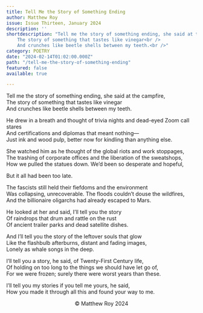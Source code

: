 ```yaml
---
title: Tell Me the Story of Something Ending
author: Matthew Roy
issue: Issue Thirteen, January 2024
description: ''
shortdescription: "Tell me the story of something ending, she said at the campfire,<br />
    The story of something that tastes like vinegar<br />
    And crunches like beetle shells between my teeth.<br />"
category: POETRY
date: "2024-02-14T01:02:00.000Z"
path: "/tell-me-the-story-of-something-ending"
featured: false
available: true

---
```


Tell me the story of something ending, she said at the campfire,<br />
The story of something that tastes like vinegar<br />
And crunches like beetle shells between my teeth.<br />

He drew in a breath and thought of trivia nights and dead-eyed Zoom call stares<br />
And certifications and diplomas that meant nothing—<br />
Just ink and wood pulp, better now for kindling than anything else.<br />

She watched him as he thought of the global riots and work stoppages,<br />
The trashing of corporate offices and the liberation of the sweatshops,<br />
How we pulled the statues down. We’d been so desperate and hopeful,<br />

But it all had been too late.<br />

The fascists still held their fiefdoms and the environment<br />
Was collapsing, unrecoverable. The floods couldn’t douse the wildfires,<br />
And the billionaire oligarchs had already escaped to Mars.<br />

He looked at her and said, I’ll tell you the story<br />
Of raindrops that drum and rattle on the rust<br />
Of ancient trailer parks and dead satellite dishes.<br />

And I’ll tell you the story of the leftover souls that glow<br />
Like the flashbulb afterburns, distant and fading images,<br />
Lonely as whale songs in the deep.<br />

I’ll tell you a story, he said, of Twenty-First Century life,<br />
Of holding on too long to the things we should have let go of,  <br />
For we were frozen; surely there were worst years than these.<br />

I’ll tell you my stories if you tell me yours, he said,<br />
How you made it through all this and found your way to me.<br />


<p style="text-align: center;">© Matthew Roy 2024</p>

